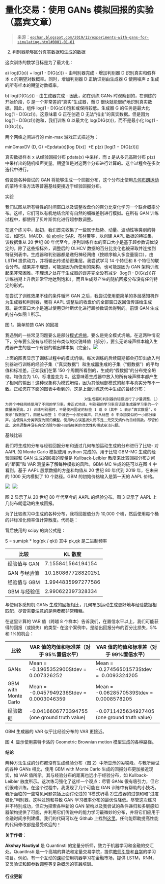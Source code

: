 <!--yml

类别：未分类

date: 2024-05-12 18:54:55

-->

# 量化交易：使用 GANs 模拟回报的实验（嘉宾文章）

> 来源：[`epchan.blogspot.com/2019/12/experiments-with-gans-for-simulating.html#0001-01-01`](http://epchan.blogspot.com/2019/12/experiments-with-gans-for-simulating.html#0001-01-01)

2) 判别器能够区分真实数据和生成的数据

这次训练的数学目标是为了最大化：

a) log(D(x)) + log(1 - D(G(z))) - 由判别器完成 - 增加判别器 D 识别真实和假样本 x 的期望对数概率。同时，增加判别器 D 正确识别由生成器 G 使用噪声 z 生成的所有样本的期望对数概率。

b) log(D(G(z))) - 由生成器完成 - 因此，如在训练 GANs 时观察到的，在训练的开始阶段，G 是一个非常差的“真实”生成器，而 D 很快就能很好地识别真实数据。因此，组件 log(1 - D(G(z)))饱和或保持较低。生成器 G 的任务是最大化 log(1 - D(G(z)))。这意味着 G 正在创造 D 无法“指出”的真实数据。但是因为 log(1 - D(G(z)))饱和，我们训练 G 以最大化 log(D(G(z)))，而不是最小化 log(1 - D(G(z)))。

两个网络之间进行的 min-max 游戏正式描述为：

minGmaxDV (D, G) =Epdata(x)[log D(x)]  +E p(z) [log(1 − D(G(z)))]

真实数据样本 x 从经验回报分布 pdata(x) 中采样，而 z 是从多元高斯分布 p(z) 中采样出的随机噪声变量。期望值是对这两个分布进行计算的。这个过程会在多次迭代中进行。

假设是各种尝试的 GAN 将能够生成一个回报分布，这个分布比使用[几何布朗运动](https://blog.quantinsti.com/random-walk-geometric-brownian-motion/)的蒙特卡洛方法等普遍基线更接近于经验回报分布。

实验

我们试图从所有特性的时间窗口以及调整收盘价的百分比变化学习一个联合概率分布。这样，它们可以有机地结合所有自然的细微差别进行模拟。在所有 GAN 训练过程中，都使用了贝叶斯优化进行超参数调整。

在这个练习中，起初，我们首先收集了一些属于趋势、动量、波动性等类别的特征，如[RSI](https://blog.quantinsti.com/rsi-indicator/)、MACD、[帕 abolic SAR](https://blog.quantinsti.com/parabolic-sar/)、[布林带](https://blog.quantinsti.com/bollinger-bands/)等，以创建 AAPL 数据的特征集，该数据集从 20 世纪 80 年代至今。序列训练样本的窗口大小是基于超参数调优设定的。除了这些指标外，调整后的 OLHCV 数据的百分比变化也被采取并连接到特征列表中。生成器和判别器都是递归神经网络（按顺序输入多变量窗口），由 LSTM 提供动力，并将输出传递给密集层。我尝试学习 14 个特征和 8 个特征的联合分布。结果并不理想，可能是因为所使用的架构，也可能是因为 GAN 架构训练起来非常困难。不理想之处在于生成器的误差完全没有减少（log(1 - D(G(z)))在训练初期上升后非常早地达到饱和），而且生成器产生的随机回报分布没有任何特定的形式。

在尝试了训练效果不佳的条件循环 GAN 之后，我尝试使用更简单的多层感知机作为生成器和判别器，我将 AAPL 调整后的收盘价的全部窗口返回值传递给生成器。最优窗口大小是通过使用贝叶斯优化进行超参数调优得到的。前馈 GAN 生成的分布如图 1 所示。

图 1。简单前馈 GAN 的回报

我遇到的一些常见问题要么是部分[模式坍缩](https://aiden.nibali.org/blog/2017-01-18-mode-collapse-gans/)，要么是完全模式坍缩。在这两种情况下，分布要么没有与经验分布类似的尖锐峰值（部分），要么无论噪声样本输入生成器产生的是一个有限的输出样本集（完全）。![](img/a0bcb3713296408cea79e497d17cbc0c.png)

上面的图表显示了训练过程中的模式坍缩。每次训练的后续周期都会打印出放入判别器进行训练的经验子集（“真实数据”）和生成器生成的子集（“假数据”）的平均值和标准差。正如我们在第 150 个周期所看到的，生成的“假数据”的分布完全坍缩。均值变为 1.0，标准差变为 0。这意味着生成器中放入的所有噪声样本都产生了相同的输出！这种现象称为模式坍缩，因为其他局部模式的频率与真实分布不一致。正如您在下面的图表中看到的，这是上面训练迭代中生成的最终分布：

                                        对生成器和判别器的错误进行了少量调整，1) 为两个神经网络使用了不同的学习率。非正式地说，判别器的学习率应该是生成器学习率的一个数量级更高。2) 训练判别器时，不是使用固定的标签 1 或 0（其中 1 表示“真实数据”，0 表示“假数据”），而是从标签 1 中减去一小部分噪声，并从标签 0 中添加类似的一小部分噪声。这使得从分类转变为回归模型，使用均方误差损失而不是二元交叉熵作为目标函数。尽管如此，这些调整并没有完全消除与循环网络相关的次优性和模式崩溃问题。

基线比较

我们将生成的分布与经验回报分布和通过几何布朗运动生成的分布进行了比较- 对 AAPL 的 Monte Carlo 模拟使用 python 完成的。用于比较 GBM-MC 生成的经验回报和 GAN 生成的回报的度量是 Kullback-Leibler 散度来比较回报分布之间的“距离”和 VAR 测量来了解每种模拟的风险。GBM-MC 生成的链可以在图 4 中看到。基于 AAPL 股票数据的方差和均值从 20 世纪 80 年代到 2019 年，在未来的 1000 天内模拟了 10 个路径。GBM 的初始价格输入是第一天的 AAPL 价格。

![](img/115da8c11b0108ec9d3e9cf8efb897cd.png)  ![](img/8e91fb75435aa0cd43d07ad00bccb30f.png)

图 2 显示了从 20 世纪 80 年代至今的 AAPL 的经验分布。图 3 显示了 AAPL 上几何布朗运动的生成回报。

为了比较练习中生成的各种分布，我将回报值分为 10,000 个桶，然后使用每个桶的非标准化频率值计算散度。代码是：

背后使用的 scipy 的熵公式是：

S = sum(pk * log(pk / qk)) 其中 pk,qk 是二进制频率

| 比较 | KL 散度 |
| --- | --- |
| 经验值与 GAN | 7.155841564194154 |
| GAN 与经验值 | 10.180867728820251 |
| 经验值与 GBM | 1.9944835997277586 |
| GBM 与经验值 | 2.990622397328334 |

与使用多感知机 GANs 生成的回报相比，几何布朗运动生成更好地与经验数据相匹配，尽管需要注意的是两者都非常糟糕。

在这里计算的 VAR 值（跨越 8 个样本）告诉我们，在置信水平以上，我们可能获得的回报（或损失）的类型- 在这个案例中，是给出回报分布的百分比损失，5%和 1%的机会：

| 比较 | VAR 值的均值和标准差（对于 95%置信水平） | VAR 值的均值和标准差（对于 99%置信水平） |
| --- | --- | --- |
| GANs | Mean = -0.1965352900Stdev =  0.007326252 | Mean = -0.27456501573Stdev =  0.0093324205 |
| GBM with Monte Carlo  | Mean = -0.0457949236Stdev =  0.0003046359 | Mean = -0.0628570539Stdev = 0.0008578205 |
| 经验数据 | -0.0416606773394755 (one ground truth value)  | -0.0711425634927405 (one ground truth value)  |

GBM 生成器的 VAR 似乎比经验分布的 VAR 更接近。

图 4. 显示使用蒙特卡洛的 Geometric Brownian motion 模型生成的各种路径。

**结论**

两种方法生成的分布都没有生成经验分布（图 2）中所显示的尖锐峰。与我所尝试的各种 GANs 相比，使用 GBM with Monte Carlo 生成的回报分布更加接近现实，如 VAR 值所示，其与经验分布的距离也远小于经验分布，如 Kullback-Leibler 散度所示。这次练习强化了这样一个观点：尽管 GANs 很有吸引力，但它们很难训练。在这个过程中，我发现了几个可能在 GAN 训练中有帮助的小技巧。我所面临的一些常见问题包括上面讨论过的 1)模式坍塌 2)生成器的过饱和和“过度强化”判别器。这种过饱和导致 GAN 学习概率分布的最优性降低。尽管这次练习并不特别成功，但它为探索各种新的 GAN 架构以及我尝试的条件递归和多层感知器架构提供了可能，并利用它们传说中的能力学习最微妙的分布，并将它们应用于金融时间序列建模。我们的代码可以在 Github 上找到[这里](https://github.com/QuantInsti/EPAT/tree/master/Blogs/GAN%20Simulation)。任何能帮助提高性能的代码修改都是最受欢迎的！

**关于作者**：

**Akshay Nautiyal** 是 Quantinsti 的定量分析师，致力于机器学习和金融的交汇处。QuantInsti 是一个高端的算法和定量交易学院，提供[教师引导](https://www.quantinsti.com/epat)和[自学](https://quantra.quantinsti.com/courses)的学习项目。例如，有一个互动的[课程](https://quantra.quantinsti.com/learning-track/machine-learning-deep-learning-in-financial-markets)使用机器学习在金融市场，提供 LSTM，RNN，交叉验证和超参数调整等复杂概念的实践培训。

#### **行业更新**
